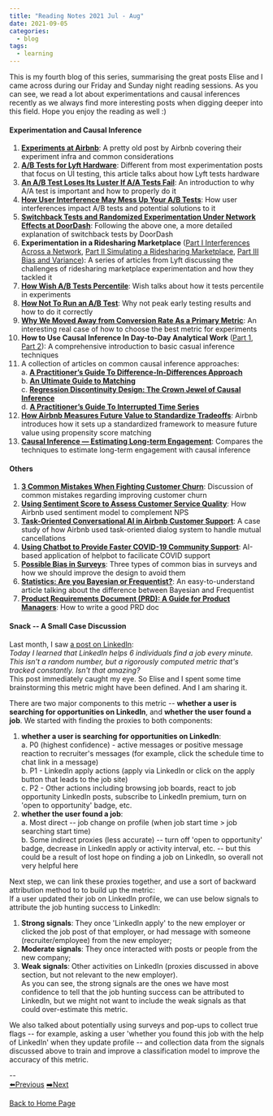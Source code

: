 ```yaml
---
title: "Reading Notes 2021 Jul - Aug"
date: 2021-09-05
categories:
  - blog
tags:
  - learning
---
```


This is my fourth blog of this series, summarising the great posts Elise and I came across during our Friday and Sunday night reading sessions. As you can see, we read a lot about experimentations and causal inferences recently as we always find more interesting posts when digging deeper into this field. Hope you enjoy the reading as well :)  

#### Experimentation and Causal Inference
1. [**Experiments at Airbnb**](https://medium.com/airbnb-engineering/experiments-at-airbnb-e2db3abf39e7): A pretty old post by Airbnb covering their experiment infra and common considerations  
2. [**A/B Tests for Lyft Hardware**](https://eng.lyft.com/a-b-tests-for-lyft-hardware-570330b488d4): Different from most experimentation posts that focus on UI testing, this article talks about how Lyft tests hardware  
3. [**An A/B Test Loses Its Luster If A/A Tests Fail**](https://towardsdatascience.com/an-a-b-test-loses-its-luster-if-a-a-tests-fail-2dd11fa6d241): An introduction to why A/A test is important and how to properly do it  
4. [**How User Interference May Mess Up Your A/B Tests**](https://towardsdatascience.com/how-user-interference-may-mess-up-your-a-b-tests-f29abfcfccf8): How user interferences impact A/B tests and potential solutions to it  
5. [**Switchback Tests and Randomized Experimentation Under Network Effects at DoorDash**](https://medium.com/@DoorDash/switchback-tests-and-randomized-experimentation-under-network-effects-at-doordash-f1d938ab7c2a): Following the above one, a more detailed explanation of switchback tests by DoorDash  
6. **Experimentation in a Ridesharing Marketplace** ([Part I Interferences Across a Network](https://eng.lyft.com/experimentation-in-a-ridesharing-marketplace-b39db027a66e), [Part II Simulating a Ridesharing Marketplace](https://eng.lyft.com/https-medium-com-adamgreenhall-simulating-a-ridesharing-marketplace-36007a8a31f2), [Part III Bias and Variance](https://eng.lyft.com/experimentation-in-a-ridesharing-marketplace-f75a9c4fcf01)): A series of articles from Lyft discussing the challenges of ridesharing marketplace experimentation and how they tackled it  
7. [**How Wish A/B Tests Percentile**](https://towardsdatascience.com/how-wish-a-b-tests-percentiles-35ee3e4589e7): Wish talks about how it tests percentile in experiments  
8. [**How Not To Run an A/B Test**](https://www.evanmiller.org/how-not-to-run-an-ab-test.html): Why not peak early testing results and how to do it correctly  
9. [**Why We Moved Away from Conversion Rate As a Primary Metric**](https://medium.com/crap-talks/why-we-moved-away-from-conversion-rate-as-a-primary-metric-14b2d6cb5996): An interesting real case of how to choose the best metric for experiments  
10. **How to Use Causal Inference In Day-to-Day Analytical Work** ([Part 1](https://towardsdatascience.com/how-to-use-causal-inference-in-day-to-day-analytical-work-part-1-of-2-b5efbdbf8ab0), [Part 2](https://towardsdatascience.com/how-to-use-causal-inference-in-day-to-day-analytical-work-part-2-of-2-1824e7024cd2)): A comprehensive introduction to basic casual inference techniques  
11. A collection of articles on common causal inference approaches:  
a. [**A Practitioner’s Guide To Difference-In-Differences Approach**](https://towardsdatascience.com/does-minimum-wage-decrease-employment-a-difference-in-differences-approach-cb208ed07327)  
b. [**An Ultimate Guide to Matching**](https://towardsdatascience.com/an-ultimate-guide-to-matching-and-propensity-score-matching-644395c46616)  
c. [**Regression Discontinuity Design: The Crown Jewel of Causal Inference**](https://towardsdatascience.com/the-crown-jewel-of-causal-inference-regression-discontinuity-design-rdd-bad37a68e786)  
d. [**A Practitioner’s Guide To Interrupted Time Series**](https://towardsdatascience.com/what-is-the-strongest-quasi-experimental-method-interrupted-time-series-period-f59fe5b00b31)  
12. [**How Airbnb Measures Future Value to Standardize Tradeoffs**](https://medium.com/airbnb-engineering/how-airbnb-measures-future-value-to-standardize-tradeoffs-3aa99a941ba5): Airbnb introduces how it sets up a standardized framework to measure future value using propensity score matching
13. [**Causal Inference — Estimating Long-term Engagement**](https://medium.com/mercadolibre-tech/causal-inference-estimating-long-term-engagement-fac517929073): Compares the techniques to estimate long-term engagement with causal inference  

#### Others
1. [**3 Common Mistakes When Fighting Customer Churn**](https://productcoalition.com/3-common-mistakes-when-fighting-customer-churn-7d927bee0482): Discussion of common mistakes regarding improving customer churn
2. [**Using Sentiment Score to Assess Customer Service Quality**](https://medium.com/airbnb-engineering/using-sentiment-score-to-assess-customer-service-quality-43434dbe199b): How Airbnb used sentiment model to complement NPS
3. [**Task-Oriented Conversational AI in Airbnb Customer Support**](https://medium.com/airbnb-engineering/task-oriented-conversational-ai-in-airbnb-customer-support-5ebf49169eaa): A case study of how Airbnb used task-oriented dialog system to handle mutual cancellations
4. [**Using Chatbot to Provide Faster COVID-19 Community Support**](https://medium.com/airbnb-engineering/using-chatbots-to-provide-faster-covid-19-community-support-567c97c5c1c9): AI-based application of helpbot to facilicate COVID support
5. [**Possible Bias in Surveys**](https://towardsdatascience.com/possible-biases-in-surveys-3a5fda36c8a6): Three types of common bias in surveys and how we should improve the design to avoid them
6. [**Statistics: Are you Bayesian or Frequentist?**](https://towardsdatascience.com/statistics-are-you-bayesian-or-frequentist-4943f953f21b): An easy-to-understand article talking about the difference between Bayesian and Frequentist
7. [**Product Requirements Document (PRD): A Guide for Product Managers**](https://productcoalition.com/product-requirements-document-prd-a-guide-for-product-managers-bc15354fe91a): How to write a good PRD doc

#### Snack -- A Small Case Discussion  
Last month, I saw [a post on LinkedIn](https://www.linkedin.com/posts/activity-6831426218764709888-vaSH):  
*Today I learned that LinkedIn helps 6 individuals find a job every minute. This isn't a random number, but a rigorously computed metric that's tracked constantly. Isn't that amazing?*  
This post immediately caught my eye. So Elise and I spent some time brainstorming this metric might have been defined. And I am sharing it.  

There are two major components to this metric -- **whether a user is searching for opportunities on LinkedIn**, and **whether the user found a job**. We started with finding the proxies to both components:  
1. **whether a user is searching for opportunities on LinkedIn**:  
a. P0 (highest confidence) - active messages or positive message reaction to recruiter's messages (for example, click the schedule time to chat link in a message)  
b. P1 - LinkedIn apply actions (apply via LinkedIn or click on the apply button that leads to the job site)  
c. P2 - Other actions including browsing job boards, react to job opportunity LinkedIn posts, subscribe to LinkedIn premium, turn on 'open to opportunity' badge, etc.  
2. **whether the user found a job**:  
a. Most direct -- job change on profile (when job start time > job searching start time)  
b. Some indirect proxies (less accurate) -- turn off 'open to opportunity' badge, decrease in LinkedIn apply or activity interval, etc. -- but this could be a result of lost hope on finding a job on LinkedIn, so overall not very helpful here  

Next step, we can link these proxies together, and use a sort of backward attribution method to to build up the metric:  
If a user updated their job on LinkedIn profile, we can use below signals to attribute the job hunting success to LinkedIn:  
1. **Strong signals**: They once 'LinkedIn apply' to the new employer or clicked the job post of that employer, or had message with someone (recruiter/employee) from the new employer;  
2. **Moderate signals**: They once interacted with posts or people from the new company;  
3. **Weak signals**: Other activities on LinkedIn (proxies discussed in above section, but not relevant to the new employer).  
As you can see, the strong signals are the ones we have most confidence to tell that the job hunting success can be attributed to LinkedIn, but we might not want to include the weak signals as that could over-estimate this metric.  

We also talked about potentially using surveys and pop-ups to collect true flags -- for example, asking a user 'whether you found this job with the help of LinkedIn' when they update profile -- and collection data from the signals discussed above to train and improve a classification model to improve the accuracy of this metric.  


--  
[⬅️Previous](https://yudong-94.github.io/personal-website/blogs/reading_notes_2021_3)  [➡️Next](https://yudong-94.github.io/personal-website/blogs/reading_notes_2021_5)  


<a href="https://yudong-94.github.io/personal-website/" title="Back to Home Page">Back to Home Page</a>
